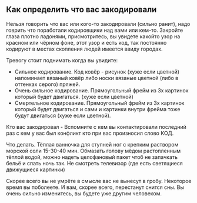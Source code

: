 ## Как определить что вас закодировали

Нельзя говорить что вас или кого-то закодировали (сильно ранит), надо говрить что поработали кодировщики над вами или кем-то.
Закройте глаза плотно ладонями, присмотритесь, вы увидете какойто узор на красном или чёрном фоне, этот узор и есть код, так постоянно кодируют в местах скопления людей имеется ввиду городах.

Тревогу стоит поднимать когда вы увидите:
* Сильное кодирование. Код ковёр - рисунок (хуже если цветной) напоминает вязаный ковёр либо носки вязаные цветной (либо в оттенках серого) пряжей.
* Очень сильное кодирование. Прямоугольный фрейм из 3х картинок который будет двигаться. (хуже если цветной)
* Смертельное кодирование. Прямоугольный фрейм из 3х картинок который будет двигаться и сами и картинки внутри фрейма тоже будут двигаться (хуже если цветной).

Кто вас закодировал - Вспомните с кем вы контактировали последний раз с кем у вас был конфликт кто при вас произносил слово КОД.

Что делать.
Тёплая ванночка для ступней ног с крепким раствором морской соли 15-30-40 мин.
Обмазать голову мёдом растопленным тёплой водой, можно надеть целофановый пакет чтоб не запачкать бельё и спать ночь так.
Не смотреть телевизор (где есть светящиеся движущиеся картинки)

Скорее всего вы не умрёте в смысле вас не вынесут в гробу. Некоторое время вы поболеете. И вам, скорее всего, перестанут снится сны. Вы очень сильно изменитесь, вы будете уже другим человеком.
